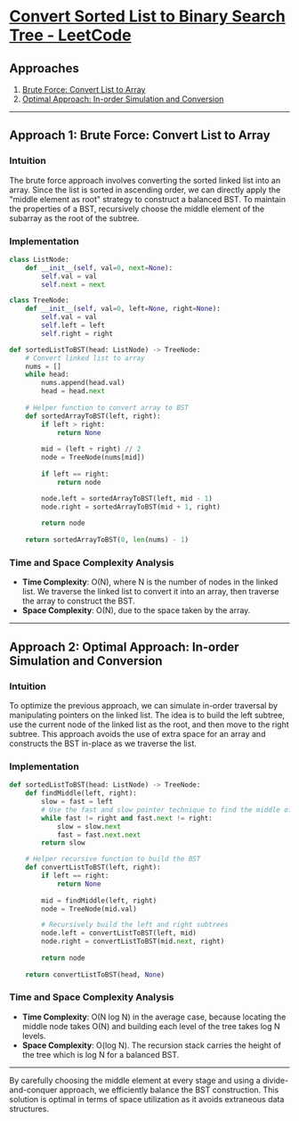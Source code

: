 # [Convert Sorted List to Binary Search Tree - LeetCode](https://leetcode.com/problems/convert-sorted-list-to-binary-search-tree/)

## Approaches
1. [Brute Force: Convert List to Array](#approach-1-brute-force-convert-list-to-array)
2. [Optimal Approach: In-order Simulation and Conversion](#approach-2-optimal-approach-in-order-simulation-and-conversion)

---

## Approach 1: Brute Force: Convert List to Array

### Intuition
The brute force approach involves converting the sorted linked list into an array. Since the list is sorted in ascending order, we can directly apply the "middle element as root" strategy to construct a balanced BST. To maintain the properties of a BST, recursively choose the middle element of the subarray as the root of the subtree. 

### Implementation
```python
class ListNode:
    def __init__(self, val=0, next=None):
        self.val = val
        self.next = next

class TreeNode:
    def __init__(self, val=0, left=None, right=None):
        self.val = val
        self.left = left
        self.right = right

def sortedListToBST(head: ListNode) -> TreeNode:
    # Convert linked list to array
    nums = []
    while head:
        nums.append(head.val)
        head = head.next
    
    # Helper function to convert array to BST
    def sortedArrayToBST(left, right):
        if left > right:
            return None
        
        mid = (left + right) // 2
        node = TreeNode(nums[mid])
        
        if left == right:
            return node

        node.left = sortedArrayToBST(left, mid - 1)
        node.right = sortedArrayToBST(mid + 1, right)
        
        return node
    
    return sortedArrayToBST(0, len(nums) - 1)
```

### Time and Space Complexity Analysis
- **Time Complexity**: O(N), where N is the number of nodes in the linked list. We traverse the linked list to convert it into an array, then traverse the array to construct the BST.
- **Space Complexity**: O(N), due to the space taken by the array.

---

## Approach 2: Optimal Approach: In-order Simulation and Conversion

### Intuition
To optimize the previous approach, we can simulate in-order traversal by manipulating pointers on the linked list. The idea is to build the left subtree, use the current node of the linked list as the root, and then move to the right subtree. This approach avoids the use of extra space for an array and constructs the BST in-place as we traverse the list.

### Implementation
```python
def sortedListToBST(head: ListNode) -> TreeNode:
    def findMiddle(left, right):
        slow = fast = left
        # Use the fast and slow pointer technique to find the middle of the linked list
        while fast != right and fast.next != right:
            slow = slow.next
            fast = fast.next.next
        return slow

    # Helper recursive function to build the BST
    def convertListToBST(left, right):
        if left == right:
            return None
        
        mid = findMiddle(left, right)
        node = TreeNode(mid.val)

        # Recursively build the left and right subtrees
        node.left = convertListToBST(left, mid)
        node.right = convertListToBST(mid.next, right)
        
        return node
    
    return convertListToBST(head, None)
```

### Time and Space Complexity Analysis
- **Time Complexity**: O(N log N) in the average case, because locating the middle node takes O(N) and building each level of the tree takes log N levels.
- **Space Complexity**: O(log N). The recursion stack carries the height of the tree which is log N for a balanced BST.

---

By carefully choosing the middle element at every stage and using a divide-and-conquer approach, we efficiently balance the BST construction. This solution is optimal in terms of space utilization as it avoids extraneous data structures.

